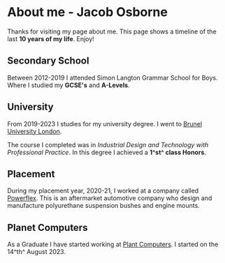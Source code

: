 # About me - Jacob Osborne

Thanks for visiting my page about me. This page shows a timeline of the last **10 years of my life**. Enjoy!


## Secondary School
Between 2012-2019 I attended Simon Langton Grammar School for Boys. Where I studied my **GCSE's** and **A-Levels**.


## University 
From 2019-2023 I studies for my university degree. I went to  [Brunel University London](https://www.brunel.ac.uk/).

The course I completed was in *Industrial Design and Technology with Professional Practice*. In this degree I achieved a **1^st^ class Honors**. 


## Placement
During my placement year, 2020-21, I worked at a company called  [Powerflex](https://www.powerflex.co.uk/). This is an aftermarket automotive company who design and manufacture polyurethane suspension bushes and engine mounts. 


## Planet Computers

As a Graduate I have started working at  [Plant Computers](https://www.www3.planetcom.co.uk/). I started on the 14^th^ August 2023. 



